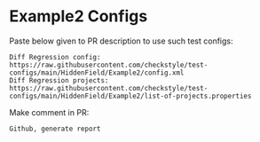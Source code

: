 # Example2 Configs
Paste below given to PR description to use such test configs:
```
Diff Regression config: https://raw.githubusercontent.com/checkstyle/test-configs/main/HiddenField/Example2/config.xml
Diff Regression projects: https://raw.githubusercontent.com/checkstyle/test-configs/main/HiddenField/Example2/list-of-projects.properties
```
Make comment in PR:
```
Github, generate report
```
